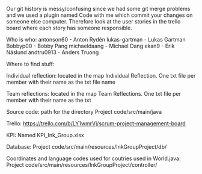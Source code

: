 Our git history is messy/confusing since we had some git merge problems and we used a plugin named Code with me which commit your changes on someone else computer. Therefore look at the user stories in the trello board where each story has someone responsible.

Who is who:
antonson60 - Anton Rydén
lukas-gartman - Lukas Gartman
Bobbyp00 - Bobby Pang
michaeldaang - Michael Dang
ekan9 - Erik Näslund
andtru0913 - Anders Truong

Where to find stuff:

Individual reflection: located in the map Individual Reflection. One txt file per member with their name as the txt file name

Team reflections: located in the map Team Reflections. One txt file per member with their name as the txt 

Source code: path for the directory Project code/src/main/java

Trello: https://trello.com/b/LY1wmrVj/scrum-project-management-board

KPI: Named KPI_Ink_Group.xlsx

Database: Project code/src/main/resources/InkGroupProject/db/

Coordinates and language codes used for coutries used in World.java: Project code/src/main/resources/InkGroupProject/controller/
